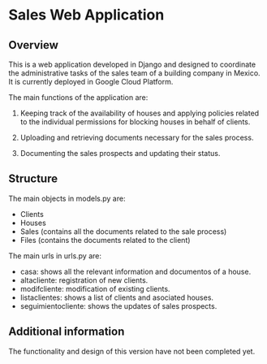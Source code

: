 # Sales Web Application

## Overview

This is a web application developed in Django and designed to coordinate the administrative tasks of the sales team of a building company in Mexico. It is currently deployed in Google Cloud Platform.

The main functions of the application are:

1) Keeping track of the availability of houses and applying policies related to the individual permissions for blocking houses in behalf of clients.

2) Uploading and retrieving documents necessary for the sales process.

3) Documenting the sales prospects and updating their status.

## Structure

The main objects in models.py are:

- Clients
- Houses
- Sales (contains all the documents related to the sale process)
- Files (contains the documents related to the client)

The main urls in urls.py are:

- casa: shows all the relevant information and documentos of a house.
- altacliente: registration of new clients.
- modifcliente: modification of existing clients.
- listaclientes: shows a list of clients and asociated houses.
- seguimientocliente: shows the updates of sales prospects.

## Additional information

The functionality and design of this version have not been completed yet. 


